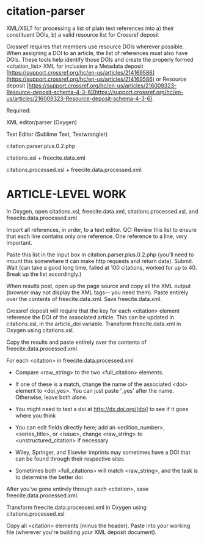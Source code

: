 # citation-parser
XML/XSLT for processing a list of plain text references into a) their constituent DOIs, b) a valid resource list for Crossref deposit

Crossref requires that members use resource DOIs wherever possible. When assigning a DOI to an article, the list of references must also have DOIs. These tools help identify those DOIs and create the properly formed \<citation\_list\> XML for inclusion in a Metadata deposit [https://support.crossref.org/hc/en-us/articles/214169586](https://support.crossref.org/hc/en-us/articles/214169586) or Resource deposit [https://support.crossref.org/hc/en-us/articles/216009323-Resource-deposit-schema-4-3-6](https://support.crossref.org/hc/en-us/articles/216009323-Resource-deposit-schema-4-3-6).

Required:

  XML editor/parser (Oxygen)
  
  Text Editor (Sublime Text, Textwrangler)

  citation.parser.plus.0.2.php

  citations.xsl + freecite.data.xml

  citations.processed.xsl + freecite.data.processed.xml

# ARTICLE-LEVEL WORK

In Oxygen, open citations.xsl, freecite.data.xml, citations.processed.xsl, and freecite.data.processed.xml

Import all references, in order, to a text editor. QC: Review this list to ensure that each line contains only one reference. One reference to a line, very important.

Paste this list in the input box in citation.parser.plus.0.2.php (you'll need to mount this somewhere it can make http requests and return data). Submit. Wait (can take a good long time, failed at 100 citations, worked for up to 40. Break up the list accordingly.)

When results post, open up the page source and copy all the XML output (browser may not display the XML tags-- you need them). Paste entirely over the contents of freecite.data.xml. Save freecite.data.xml.

Crossref deposit will require that the key for each \<citation\> element reference the DOI of the associated article. This can be updated in citations.xsl, in the article\_doi variable. Transform freecite.data.xml in Oxygen using citations.xsl.

Copy the results and paste entirely over the contents of freecite.data.processed.xml.

For each \<citation\> in freecite.data.processed.xml

- Compare \<raw_string\> to the two \<full_citation\> elements.

- If one of these is a match, change the name of the associated \<doi\> element to \<doi_yes\>. You can just paste '_yes' after the name. Otherwise, leave both alone.

- You might need to test a doi at http://dx.doi.org/[doi] to see if it goes where you think

- You can edit fields directly here; add an \<edition_number\>, \<series_title\>, or \<issue\>, change \<raw_string\> to \<unstructured_citation\> if necessary

- Wiley, Springer, and Elsevier imprints may sometimes have a DOI that can be found through their respective sites

- Sometimes both \<full_citations\> will match \<raw_string\>, and the task is to determine the better doi

After you've gone entirely through each \<citation\>, save freecite.data.processed.xml.

Transform freecite.data.processed.xml in Oxygen using citations.processed.xsl

Copy all \<citation\> elements (minus the header). Paste into your working file (wherever you're building your XML deposit document).
